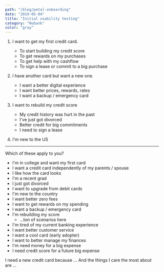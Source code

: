 ```yaml
---
path: "/blog/petal-onboarding"
date: "2019-05-04"
title: "Initial usability testing"
category: "Nubank"
color: "gray"
---
```


1. I want to get my first credit card.
	- To start building my credit score
	- To get rewards on my purchases
	- To get help with my cashflow
	- To sign a lease or commit to a big purchase

2. I have another card but want a new one.
	- I want a better digital experience
	- I want better prices, rewards, rates
	- I want a backup / emergency card

3. I want to rebuild my credit score
	- My credit history was hurt in the past
	- I've just got divorced
	- Better credit for big commitments
	- I need to sign a lease

4. I'm new to the US



----

Which of these apply to you?

- I'm in college and want my first card
- I want a credit card independently of my parents / spouse
- I like how the card looks
- I'm a recent grad
- I just got divorced
- I want to upgrade from debit cards
- I'm new to the country
- I want better zero fees
- I want to get rewards on my spending
- I want a backup / emergency card
- I'm rebuilding my score
	- ...ton of scenarios here
- I'm tired of my current banking experience
- I want better customer service
- I want a cool card (early adopter)
- I want to better manage my finances
- I'm need money for a big expense
- I need credit score for a future big expense



I need a new credit card because
...
And the things I care the most about are
...